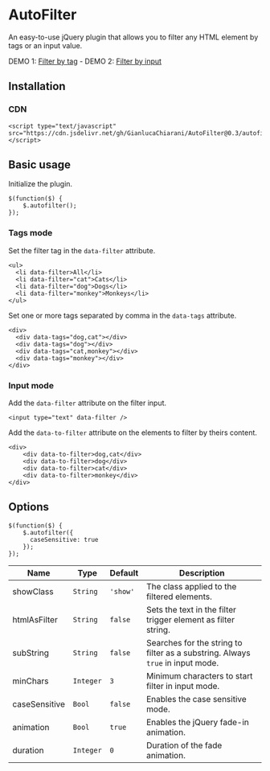 # AutoFilter
An easy-to-use jQuery plugin that allows you to filter any HTML element by tags or an input value.

DEMO 1: [Filter by tag](https://codepen.io/GianlucaChiarani/pen/OJWYByX) - DEMO 2: [Filter by input](https://codepen.io/GianlucaChiarani/pen/ExZzMYx)

## Installation
### CDN
```
<script type="text/javascript" src="https://cdn.jsdelivr.net/gh/GianlucaChiarani/AutoFilter@0.3/autofilter.js"></script>
```
## Basic usage
Initialize the plugin.
```
$(function($) {
    $.autofilter();
});
```
### Tags mode
Set the filter tag in the `data-filter` attribute.
```
<ul>
  <li data-filter>All</li>
  <li data-filter="cat">Cats</li>
  <li data-filter="dog">Dogs</li>
  <li data-filter="monkey">Monkeys</li>
</ul>
```
Set one or more tags separated by comma in the `data-tags` attribute.
```
<div>
  <div data-tags="dog,cat"></div>
  <div data-tags="dog"></div>
  <div data-tags="cat,monkey"></div>
  <div data-tags="monkey"></div>
</div>
```
### Input mode
Add the `data-filter` attribute on the filter input.
```
<input type="text" data-filter />
```
Add the `data-to-filter` attribute on the elements to filter by theirs content.
```
<div>
    <div data-to-filter>dog,cat</div>
    <div data-to-filter>dog</div>
    <div data-to-filter>cat</div>
    <div data-to-filter>monkey</div>
</div>
```
## Options
```
$(function($) {
    $.autofilter({
      caseSensitive: true
    });
});
```
| Name  | Type | Default | Description |
| ------------- | ------------- | ------------- | ------------- |
| showClass  | `String`  | `'show'` | The class applied to the filtered elements. |
| htmlAsFilter  | `String`  | `false`  | Sets the text in the filter trigger element as filter string. |
| subString  | `String`  | `false`  | Searches for the string to filter as a substring. Always `true` in input mode. |
| minChars  | `Integer`  | `3`  | Minimum characters to start filter in input mode. |
| caseSensitive  | `Bool`  | `false`  | Enables the case sensitive mode. |
| animation  | `Bool`  | `true`  | Enables the jQuery fade-in animation. |
| duration  | `Integer`  | `0`  | Duration of the fade animation. |

